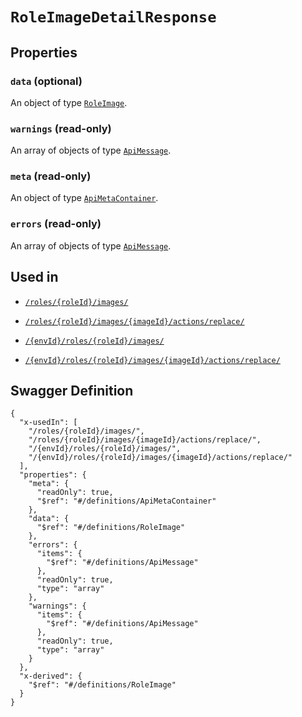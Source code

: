 # `RoleImageDetailResponse` #







## Properties ##

### `data` (optional) ###




An object of type [`RoleImage`](./../definitions/RoleImage.mkd).



### `warnings` (read-only) ###




An array of 
objects of type [`ApiMessage`](./../definitions/ApiMessage.mkd).


### `meta` (read-only) ###




An object of type [`ApiMetaContainer`](./../definitions/ApiMetaContainer.mkd).



### `errors` (read-only) ###




An array of 
objects of type [`ApiMessage`](./../definitions/ApiMessage.mkd).




## Used in ##

  + [`/roles/{roleId}/images/`](./../rest/api/account/v1beta0/roles/{roleId}/images/)
  + [`/roles/{roleId}/images/{imageId}/actions/replace/`](./../rest/api/account/v1beta0/roles/{roleId}/images/{imageId}/actions/replace/)

  + [`/{envId}/roles/{roleId}/images/`](./../rest/api/user/v1beta0/{envId}/roles/{roleId}/images/)
  + [`/{envId}/roles/{roleId}/images/{imageId}/actions/replace/`](./../rest/api/user/v1beta0/{envId}/roles/{roleId}/images/{imageId}/actions/replace/)

## Swagger Definition ##

    {
      "x-usedIn": [
        "/roles/{roleId}/images/",
        "/roles/{roleId}/images/{imageId}/actions/replace/",
        "/{envId}/roles/{roleId}/images/", 
        "/{envId}/roles/{roleId}/images/{imageId}/actions/replace/"
      ], 
      "properties": {
        "meta": {
          "readOnly": true, 
          "$ref": "#/definitions/ApiMetaContainer"
        }, 
        "data": {
          "$ref": "#/definitions/RoleImage"
        }, 
        "errors": {
          "items": {
            "$ref": "#/definitions/ApiMessage"
          }, 
          "readOnly": true, 
          "type": "array"
        }, 
        "warnings": {
          "items": {
            "$ref": "#/definitions/ApiMessage"
          }, 
          "readOnly": true, 
          "type": "array"
        }
      }, 
      "x-derived": {
        "$ref": "#/definitions/RoleImage"
      }
    }
